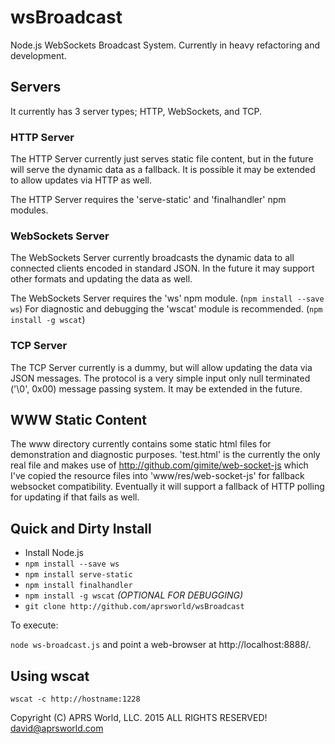 # wsBroadcast

Node.js WebSockets Broadcast System.  Currently in heavy refactoring and development. 

## Servers

It currently has 3 server types; HTTP, WebSockets, and TCP.

### HTTP Server

The HTTP Server currently just serves static file content, but in the future will serve the dynamic data as a fallback.  It is possible it may be extended to allow updates via HTTP as well.

The HTTP Server requires the 'serve-static' and 'finalhandler' npm modules.

### WebSockets Server

The WebSockets Server currently broadcasts the dynamic data to all connected clients encoded in standard JSON.  In the future it may support other formats and updating the data as well.

The WebSockets Server requires the 'ws' npm module.  (`npm install --save ws`)
For diagnostic and debugging the 'wscat' module is recommended.  (`npm install -g wscat`)

### TCP Server

The TCP Server currently is a dummy, but will allow updating the data via JSON messages.  The protocol is a very simple input only null terminated ('\0', 0x00) message passing system.  It may be extended in the future.

## WWW Static Content

The www directory currently contains some static html files for demonstration and diagnostic purposes.  'test.html' is the currently the only real file and makes use of http://github.com/gimite/web-socket-js which I've copied the resource files into 'www/res/web-socket-js' for fallback websocket compatibility.  Eventually it will support a fallback of HTTP polling for updating if that fails as well.

## Quick and Dirty Install

* Install Node.js
* `npm install --save ws`
* `npm install serve-static`
* `npm install finalhandler`
* `npm install -g wscat` _(OPTIONAL FOR DEBUGGING)_
* `git clone http://github.com/aprsworld/wsBroadcast`

To execute:

`node ws-broadcast.js` and point a web-browser at http://localhost:8888/.

## Using wscat
`wscat -c http://hostname:1228`

Copyright (C) APRS World, LLC. 2015
ALL RIGHTS RESERVED!
david@aprsworld.com
